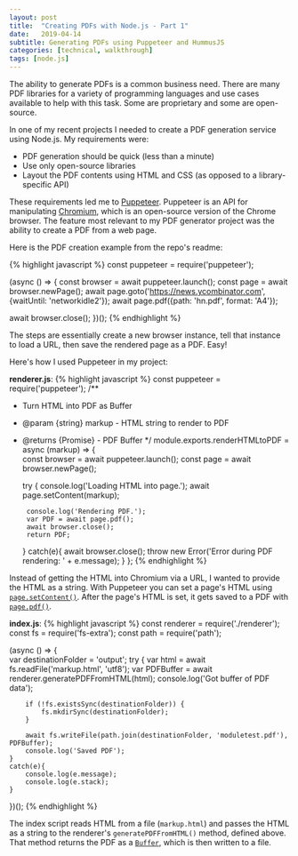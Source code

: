 ```yaml
---
layout: post
title:  "Creating PDFs with Node.js - Part 1"
date:   2019-04-14
subtitle: Generating PDFs using Puppeteer and HummusJS
categories: [technical, walkthrough]
tags: [node.js]
---
```

The ability to generate PDFs is a common business need. There are many PDF libraries for a variety of programming languages and use cases available to help with this task. Some are proprietary and some are open-source.

In one of my recent projects I needed to create a PDF generation service using Node.js. My requirements were:
* PDF generation should be quick (less than a minute)
* Use only open-source libraries
* Layout the PDF contents using HTML and CSS (as opposed to a library-specific API)

These requirements led me to [Puppeteer](https://github.com/GoogleChrome/puppeteer). Puppeteer is an API for manipulating [Chromium](https://www.chromium.org/Home), which is an open-source version of the Chrome browser. The feature most relevant to my PDF generator project was the ability to create a PDF from a web page. 

Here is the PDF creation example from the repo's readme:

{% highlight javascript %}
const puppeteer = require('puppeteer');

(async () => {
  const browser = await puppeteer.launch();
  const page = await browser.newPage();
  await page.goto('https://news.ycombinator.com', {waitUntil: 'networkidle2'});
  await page.pdf({path: 'hn.pdf', format: 'A4'});

  await browser.close();
})();
{% endhighlight %}

The steps are essentially create a new browser instance, tell that instance to load a URL, then save the rendered page as a PDF. Easy!

Here's how I used Puppeteer in my project:

**renderer.js**:
{% highlight javascript %}
const puppeteer = require('puppeteer');
/**
 * Turn HTML into PDF as Buffer
 * @param {string} markup - HTML string to render to PDF
 * @returns {Promise<Buffer>} - PDF Buffer
 */
module.exports.renderHTMLtoPDF = async (markup) => {    
    const browser = await puppeteer.launch();
    const page = await browser.newPage();

    try {
        console.log('Loading HTML into page.');
        await page.setContent(markup);

        console.log('Rendering PDF.');
        var PDF = await page.pdf();
        await browser.close();
        return PDF;
    }
    catch(e){
        await browser.close();
        throw new Error('Error during PDF rendering: ' + e.message);
    }
};
{% endhighlight %}

Instead of getting the HTML into Chromium via a URL, I wanted to provide the HTML as a string. With Puppeteer you can set a page's HTML using [`page.setContent()`](https://github.com/GoogleChrome/puppeteer/blob/v1.14.0/docs/api.md#pagesetcontenthtml-options). After the page's HTML is set, it gets saved to a PDF with [`page.pdf()`](https://github.com/GoogleChrome/puppeteer/blob/v1.14.0/docs/api.md#pagepdfoptions).

**index.js**:
{% highlight javascript %}
const renderer = require('./renderer');
const fs = require('fs-extra');
const path = require('path');

(async () => {    
    var destinationFolder = 'output';
    try {
        var html = await fs.readFile('markup.html', 'utf8');
        var PDFBuffer = await renderer.generatePDFFromHTML(html);
        console.log('Got buffer of PDF data');

        if (!fs.existsSync(destinationFolder)) {
            fs.mkdirSync(destinationFolder);
        }
        
        await fs.writeFile(path.join(destinationFolder, 'moduletest.pdf'), PDFBuffer);
        console.log('Saved PDF');
    }
    catch(e){
        console.log(e.message);
        console.log(e.stack);
    }
})();
{% endhighlight %}

The index script reads HTML from a file (`markup.html`) and passes the HTML as a string to the renderer's `generatePDFFromHTML()` method, defined above. That method returns the PDF as a [`Buffer`](https://nodejs.org/api/buffer.html#buffer_buffer), which is then written to a file.

